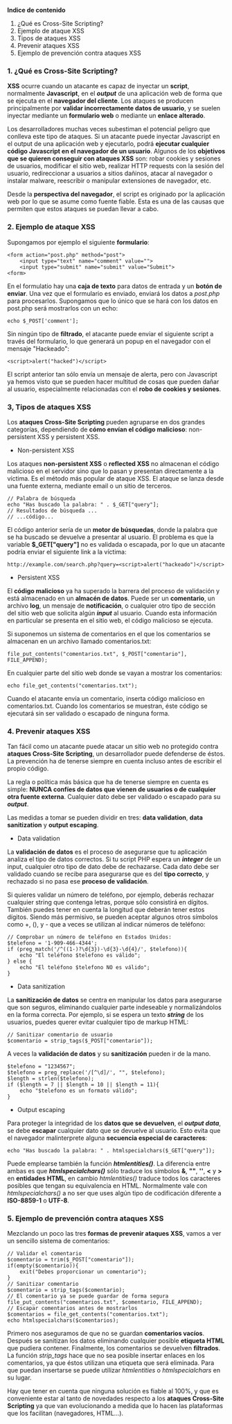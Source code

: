 **Indice de contenido**

1.  ¿Qué es Cross-Site Scripting?
2.  Ejemplo de ataque XSS
3.  Tipos de ataques XSS
4.  Prevenir ataques XSS
5.  Ejemplo de prevención contra ataques XSS

### 1. ¿Qué es Cross-Site Scripting?

**XSS** ocurre cuando un atacante es capaz de inyectar un **script**, normalmente **Javascript**, en el _**output**_ de una aplicación web de forma que se ejecuta en el **navegador del cliente**. Los ataques se producen principalmente por **validar incorrectamente datos de usuario**, y se suelen inyectar mediante un **formulario web** o mediante un **enlace alterado**. 

Los desarrolladores muchas veces subestiman el potencial peligro que conlleva este tipo de ataques. Si un atacante puede inyectar Javascript en el output de una aplicación web y ejecutarlo, podrá **ejecutar cualquier código Javascript en el navegador de un usuario**. Algunos de los **objetivos que se quieren conseguir con ataques XSS** son: robar cookies y sesiones de usuarios, modificar el sitio web, realizar HTTP requests con la sesión del usuario, redireccionar a usuarios a sitios dañinos, atacar al navegador o instalar malware, reescribir o manipular extensiones de navegador, etc. 

Desde la **perspectiva del navegador**, el script es originado por la aplicación web por lo que se asume como fuente fiable. Esta es una de las causas que permiten que estos ataques se puedan llevar a cabo.

### 2. Ejemplo de ataque XSS

Supongamos por ejemplo el siguiente **formulario**:

```
<form action="post.php" method="post">
    <input type="text" name="comment" value="">
    <input type="submit" name="submit" value="Submit">
<form>
```

En el formulatio hay una **caja de texto** para datos de entrada y un **botón de enviar**. Una vez que el formulario es enviado, enviará los datos a _post.php_ para procesarlos. Supongamos que lo único que se hará con los datos en post.php será mostrarlos con un echo:

```
echo $_POST['comment'];
```

Sin ningún tipo de **filtrado**, el atacante puede enviar el siguiente script a través del formulario, lo que generará un popup en el navegador con el mensaje "Hackeado":

```
<script>alert("hacked")</script>
```

El script anterior tan sólo envía un mensaje de alerta, pero con Javascript ya hemos visto que se pueden hacer multitud de cosas que pueden dañar al usuario, especialmente relacionadas con el **robo de cookies y sesiones**.

### 3, Tipos de ataques XSS

Los **ataques Cross-Site Scripting** pueden agruparse en dos grandes categorías, dependiendo de **cómo envían el código malicioso**: non-persistent XSS y persistent XSS. 

*  Non-persistent XSS

Los ataques **non-persistent XSS** o **reflected XSS** no almacenan el código malicioso en el servidor sino que lo pasan y presentan directamente a la víctima. Es el método más popular de ataque XSS. El ataque se lanza desde una fuente externa, mediante email o un sitio de terceros.

```
// Palabra de búsqueda
echo "Has buscado la palabra: " . $_GET["query"];
// Resultados de búsqueda ...
// ...código...
```

El código anterior sería de un **motor de búsquedas**, donde la palabra que se ha buscado se devuelve a presentar al usuario. El problema es que la variable **$_GET["query"]** no es validada o escapada, por lo que un atacante podría enviar el siguiente link a la víctima:

```
http://example.com/search.php?query=<script>alert("hackeado")</script>
```

*  Persistent XSS

El **código malicioso** ya ha superado la barrera del proceso de validación y está almacenado en un **almacén de datos**. Puede ser un **comentario**, un archivo **log**, un mensaje de **notificación**, o cualquier otro tipo de sección del sitio web que solicita algún _**input**_ al usuario. Cuando esta información en particular se presenta en el sitio web, el código malicioso se ejecuta.

Si suponemos un sistema de comentarios en el que los comentarios se almacenan en un archivo llamado comentarios.txt:

```
file_put_contents("comentarios.txt", $_POST["comentario"], FILE_APPEND);
```

En cualquier parte del sitio web donde se vayan a mostrar los comentarios:

```
echo file_get_contents("comentarios.txt");
```

Cuando el atacante envía un comentario, inserta código malicioso en comentarios.txt. Cuando los comentarios se muestran, éste código se ejecutará sin ser validado o escapado de ninguna forma.

### 4. Prevenir ataques XSS

Tan fácil como un atacante puede atacar un sitio web no protegido contra **ataques Cross-Site Scripting**, un desarrollador puede defenderse de éstos. La prevención ha de tenerse siempre en cuenta incluso antes de escribir el propio código.

La regla o política más básica que ha de tenerse siempre en cuenta es simple: **NUNCA confíes de datos que vienen de usuarios o de cualquier otra fuente externa**. Cualquier dato debe ser validado o escapado para su _**output**_. 

Las medidas a tomar se pueden dividir en tres: **data validation**, **data sanitization** y **output escaping**.

*  Data validation

La **validación de datos** es el proceso de asegurarse que tu aplicación analiza el tipo de datos correctos. Si tu script PHP espera un _**integer**_ de un input, cualquier otro tipo de dato debe de rechazarse. Cada dato debe ser validado cuando se recibe para asegurarse que es del **tipo correcto**, y rechazado si no pasa ese **proceso de validación**.

Si quieres validar un número de teléfono, por ejemplo, deberás rechazar cualquier string que contenga letras, porque sólo consistirá en dígitos. También puedes tener en cuenta la longitud que deberán tener estos dígitos. Siendo más permisivo, se pueden aceptar algunos otros símbolos como +, (), y - que a veces se utilizan al indicar números de teléfono:

```
// Comprobar un número de teléfono en Estados Unidos:
$telefono = '1-909-466-4344';
if (preg_match('/^((1-)?\d{3})-\d{3}-\d{4}/', $telefono)){
    echo "El teléfono $telefono es válido";
} else {
    echo "El teléfono $telefono NO es válido";
}
```

*  Data sanitization

La **sanitización de datos** se centra en manipular los datos para asegurarse que son seguros, eliminando cualquier parte indeseable y normalizándolos en la forma correcta. Por ejemplo, si se espera un texto _**string**_ de los usuarios, puedes querer evitar cualquier tipo de markup HTML:

```
// Sanitizar comentario de usuario
$comentario = strip_tags($_POST["comentario"]);
```

A veces la **validación de datos** y su **sanitización** pueden ir de la mano.

```
$telefono = "1234567";
$telefono = preg_replace('/[^\d]/', "", $telefono);
$length = strlen($telefono);
if ($length = 7 || $length = 10 || $length = 11){
    echo "$telefono es un formato válido";
}
```

*  Output escaping

Para proteger la integridad de los **datos que se devuelven**, el _**output data**_, se debe **escapar** cualquier dato que se devuelve al usuario. Esto evita que el navegador malinterprete alguna **secuencia especial de caracteres**: 

```
echo "Has buscado la palabra: " . htmlspecialchars($_GET["query"]);
```

Puede emplearse también la función _**htmlentities()**_. La diferencia entre ambas es que _**htmlspecialchars()**_ sólo traduce los símbolos **&**, **""**, **''**, **<** y **>** en **entidades HTML**, en cambio _htmlentities()_ traduce todos los caracteres posibles que tengan su equivalencia en HTML. Normalmente vale con _htmlspecialchars()_ a no ser que uses algún tipo de codificación diferente a **ISO-8859-1** o **UTF-8**. 

### 5. Ejemplo de prevención contra ataques XSS

Mezclando un poco las tres **formas de prevenir ataques XSS**, vamos a ver un sencillo sistema de comentarios:

```
// Validar el comentario
$comentario = trim($_POST["comentario"]);
if(empty($comentario)){
    exit("Debes proporcionar un comentario");
}
// Sanitizar comentario
$comentario = strip_tags($comentario);
// El comentario ya se puede guardar de forma segura
file_put_contents("comentarios.txt", $comentario, FILE_APPEND);
// Escapar comentarios antes de mostrarlos
$comentarios = file_get_contents("comentarios.txt");
echo htmlspecialchars($comentarios);
```

Primero nos aseguramos de que no se guardan **comentarios vacíos**. Después se sanitizan los datos eliminando cualquier posible **etiqueta HTML** que pudiera contener. Finalmente, los comentarios se devuelven **filtrados**. La función _strip_tags_ hace que no sea posible insertar enlaces en los comentarios, ya que éstos utilizan una etiqueta <a> que será eliminada. Para que puedan insertarse se puede utilizar _htmlentities_ o _htmlspecialchars_ en su lugar.

Hay que tener en cuenta que ninguna solución es fiable al 100%, y que es conveniente estar al tanto de novedades respecto a los **ataques Cross-Site Scripting** ya que van evolucionando a medida que lo hacen las plataformas que los facilitan (navegadores, HTML...).